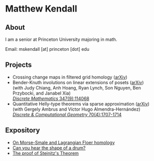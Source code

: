 # Matthew Kendall

## About
I am a senior at Princeton University majoring in math.

Email: mskendall [at] princeton [dot] edu

## Projects
- Crossing change maps in filtered grid homology (<a href="https://arxiv.org/abs/2303.04227">arXiv</a>) <br>
- Bender-Knuth involutions on linear extensions of posets (<a href="https://arxiv.org/abs/2302.12425">arXiv</a>) <br> (with Judy Chiang, Anh Hoang, Ryan Lynch, Son Nguyen, Ben Przybocki, and Janabel Xia) <br> <a href="https://www.sciencedirect.com/science/article/pii/S0012365X24001997">*Discrete Mathematics* 347(9):114068</a>
- Quantitative Helly-type theorems via sparse approximation (<a href="https://arxiv.org/abs/2108.05745">arXiv</a>) <br> (with Gergely Ambrus and Víctor Hugo Almendra-Hernández)  <br> <a href="https://link.springer.com/article/10.1007/s00454-022-00441-5">*Discrete & Computational Geometry* 70(4):1707-1714</a>

## Expository
- <a href="/assets/HM-HF.pdf" target="_blank"> On Morse-Smale and Lagrangian Floer homology</a>
- <a href="/assets/drum.pdf" target="_blank"> Can you hear the shape of a drum?</a>
- <a href="/assets/steinitz.pdf" target="_blank"> The proof of Steinitz's Theorem</a>
